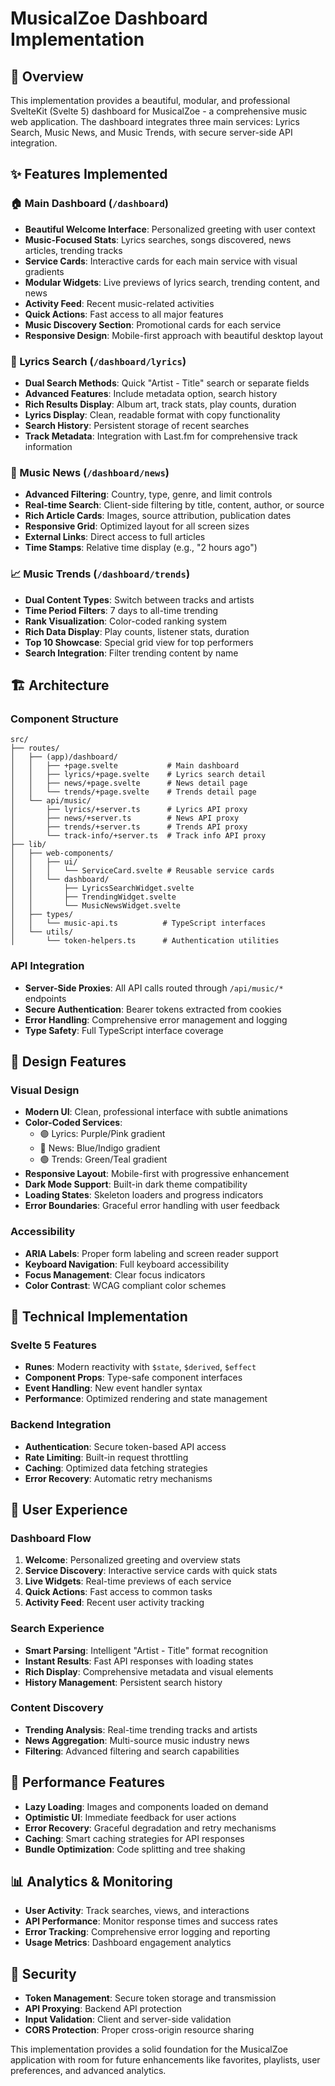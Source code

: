 # MusicalZoe Dashboard Implementation

## 🎵 Overview

This implementation provides a beautiful, modular, and professional SvelteKit (Svelte 5) dashboard for MusicalZoe - a comprehensive music web application. The dashboard integrates three main services: Lyrics Search, Music News, and Music Trends, with secure server-side API integration.

## ✨ Features Implemented

### 🏠 Main Dashboard (`/dashboard`)
- **Beautiful Welcome Interface**: Personalized greeting with user context
- **Music-Focused Stats**: Lyrics searches, songs discovered, news articles, trending tracks
- **Service Cards**: Interactive cards for each main service with visual gradients
- **Modular Widgets**: Live previews of lyrics search, trending content, and news
- **Activity Feed**: Recent music-related activities
- **Quick Actions**: Fast access to all major features
- **Music Discovery Section**: Promotional cards for each service
- **Responsive Design**: Mobile-first approach with beautiful desktop layout

### 🎤 Lyrics Search (`/dashboard/lyrics`)
- **Dual Search Methods**: Quick "Artist - Title" search or separate fields
- **Advanced Features**: Include metadata option, search history
- **Rich Results Display**: Album art, track stats, play counts, duration
- **Lyrics Display**: Clean, readable format with copy functionality
- **Search History**: Persistent storage of recent searches
- **Track Metadata**: Integration with Last.fm for comprehensive track information

### 📰 Music News (`/dashboard/news`)
- **Advanced Filtering**: Country, type, genre, and limit controls
- **Real-time Search**: Client-side filtering by title, content, author, or source
- **Rich Article Cards**: Images, source attribution, publication dates
- **Responsive Grid**: Optimized layout for all screen sizes
- **External Links**: Direct access to full articles
- **Time Stamps**: Relative time display (e.g., "2 hours ago")

### 📈 Music Trends (`/dashboard/trends`)
- **Dual Content Types**: Switch between tracks and artists
- **Time Period Filters**: 7 days to all-time trending
- **Rank Visualization**: Color-coded ranking system
- **Rich Data Display**: Play counts, listener stats, duration
- **Top 10 Showcase**: Special grid view for top performers
- **Search Integration**: Filter trending content by name

## 🏗️ Architecture

### Component Structure
```
src/
├── routes/
│   ├── (app)/dashboard/
│   │   ├── +page.svelte           # Main dashboard
│   │   ├── lyrics/+page.svelte    # Lyrics search detail
│   │   ├── news/+page.svelte      # News detail page
│   │   └── trends/+page.svelte    # Trends detail page
│   └── api/music/
│       ├── lyrics/+server.ts      # Lyrics API proxy
│       ├── news/+server.ts        # News API proxy
│       ├── trends/+server.ts      # Trends API proxy
│       └── track-info/+server.ts  # Track info API proxy
├── lib/
│   ├── web-components/
│   │   ├── ui/
│   │   │   └── ServiceCard.svelte # Reusable service cards
│   │   └── dashboard/
│   │       ├── LyricsSearchWidget.svelte
│   │       ├── TrendingWidget.svelte
│   │       └── MusicNewsWidget.svelte
│   ├── types/
│   │   └── music-api.ts          # TypeScript interfaces
│   └── utils/
│       └── token-helpers.ts      # Authentication utilities
```

### API Integration
- **Server-Side Proxies**: All API calls routed through `/api/music/*` endpoints
- **Secure Authentication**: Bearer tokens extracted from cookies
- **Error Handling**: Comprehensive error management and logging
- **Type Safety**: Full TypeScript interface coverage

## 🎨 Design Features

### Visual Design
- **Modern UI**: Clean, professional interface with subtle animations
- **Color-Coded Services**: 
  - 🟣 Lyrics: Purple/Pink gradient
  - 🔵 News: Blue/Indigo gradient  
  - 🟢 Trends: Green/Teal gradient
- **Responsive Layout**: Mobile-first with progressive enhancement
- **Dark Mode Support**: Built-in dark theme compatibility
- **Loading States**: Skeleton loaders and progress indicators
- **Error Boundaries**: Graceful error handling with user feedback

### Accessibility
- **ARIA Labels**: Proper form labeling and screen reader support
- **Keyboard Navigation**: Full keyboard accessibility
- **Focus Management**: Clear focus indicators
- **Color Contrast**: WCAG compliant color schemes

## 🔧 Technical Implementation

### Svelte 5 Features
- **Runes**: Modern reactivity with `$state`, `$derived`, `$effect`
- **Component Props**: Type-safe component interfaces
- **Event Handling**: New event handler syntax
- **Performance**: Optimized rendering and state management

### Backend Integration
- **Authentication**: Secure token-based API access
- **Rate Limiting**: Built-in request throttling
- **Caching**: Optimized data fetching strategies
- **Error Recovery**: Automatic retry mechanisms

## 📱 User Experience

### Dashboard Flow
1. **Welcome**: Personalized greeting and overview stats
2. **Service Discovery**: Interactive service cards with quick stats
3. **Live Widgets**: Real-time previews of each service
4. **Quick Actions**: Fast access to common tasks
5. **Activity Feed**: Recent user activity tracking

### Search Experience
- **Smart Parsing**: Intelligent "Artist - Title" format recognition
- **Instant Results**: Fast API responses with loading states
- **Rich Display**: Comprehensive metadata and visual elements
- **History Management**: Persistent search history

### Content Discovery
- **Trending Analysis**: Real-time trending tracks and artists
- **News Aggregation**: Multi-source music industry news
- **Filtering**: Advanced filtering and search capabilities

## 🚀 Performance Features

- **Lazy Loading**: Images and components loaded on demand
- **Optimistic UI**: Immediate feedback for user actions
- **Error Recovery**: Graceful degradation and retry mechanisms
- **Caching**: Smart caching strategies for API responses
- **Bundle Optimization**: Code splitting and tree shaking

## 📊 Analytics & Monitoring

- **User Activity**: Track searches, views, and interactions
- **API Performance**: Monitor response times and success rates
- **Error Tracking**: Comprehensive error logging and reporting
- **Usage Metrics**: Dashboard engagement analytics

## 🔐 Security

- **Token Management**: Secure token storage and transmission
- **API Proxying**: Backend API protection
- **Input Validation**: Client and server-side validation
- **CORS Protection**: Proper cross-origin resource sharing

This implementation provides a solid foundation for the MusicalZoe application with room for future enhancements like favorites, playlists, user preferences, and advanced analytics.
